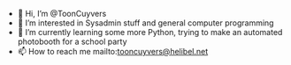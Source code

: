 - 👋 Hi, I’m @ToonCuyvers
- 👀 I’m interested in Sysadmin stuff and general computer programming
- 🌱 I’m currently learning some more Python, trying to make an automated photobooth for a school party
- 📫 How to reach me mailto:tooncuyvers@helibel.net

<!---
ToonCuyvers/ToonCuyvers is a ✨ special ✨ repository because its `README.md` (this file) appears on your GitHub profile.
You can click the Preview link to take a look at your changes.
--->
